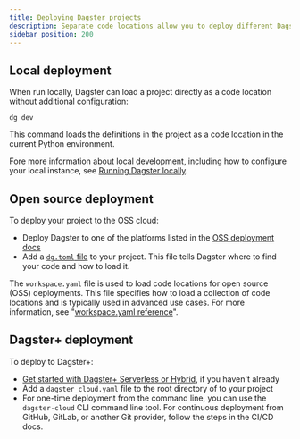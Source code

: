 ```yaml
---
title: Deploying Dagster projects
description: Separate code locations allow you to deploy different Dagster projects that still roll up into a single Dagster+ deployment with one global lineage graph.
sidebar_position: 200
---
```



## Local deployment

When run locally, Dagster can load a project directly as a code location without additional configuration:

```shell
dg dev
```

This command loads the definitions in the project as a code location in the current Python environment.

Fore more information about local development, including how to configure your local instance, see [Running Dagster locally](/deployment/oss/deployment-options/running-dagster-locally).

## Open source deployment

To deploy your project to the OSS cloud:
- Deploy Dagster to one of the platforms listed in the [OSS deployment docs](/deployment/oss/deployment-options)
- Add a [`dg.toml` file](/guides/build/projects/project-structure/deployment-configuration/dg-toml) to your project. This file tells Dagster where to find your code and how to load it.

The `workspace.yaml` file is used to load code locations for open source (OSS) deployments. This file specifies how to load a collection of code locations and is typically used in advanced use cases. For more information, see "[workspace.yaml reference](/guides/build/projects/project-structure/deployment-configuration/workspace-yaml)".

## Dagster+ deployment

To deploy to Dagster+:
- [Get started with Dagster+ Serverless or Hybrid](/deployment/dagster-plus/getting-started), if you haven't already
- Add a `dagster_cloud.yaml` file to the root directory of to your project
- For one-time deployment from the command line, you can use the `dagster-cloud` CLI command line tool. For continuous deployment from GitHub, GitLab, or another Git provider, follow the steps in the CI/CD docs.
